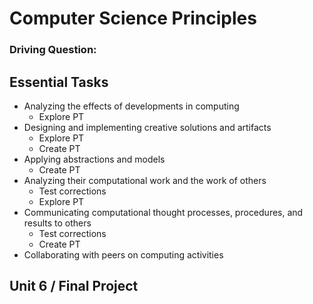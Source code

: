 # Computer Science Principles

### Driving Question:

## Essential Tasks

* Analyzing the effects of developments in computing
  - Explore PT
* Designing and implementing creative solutions and artifacts
  - Explore PT
  - Create PT
* Applying abstractions and models
  - Create PT
* Analyzing their computational work and the work of others
  - Test corrections
  - Explore PT
* Communicating computational thought processes, procedures, and results to others
  - Test corrections
  - Create PT
* Collaborating with peers on computing activities

## Unit 6 / Final Project
